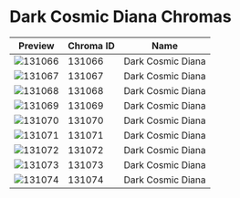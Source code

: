 # Dark Cosmic Diana Chromas

| Preview | Chroma ID | Name |
|---------|-----------|------|
| ![131066](https://raw.communitydragon.org/latest/plugins/rcp-be-lol-game-data/global/default/v1/champion-chroma-images/131/131066.png) | 131066 | Dark Cosmic Diana |
| ![131067](https://raw.communitydragon.org/latest/plugins/rcp-be-lol-game-data/global/default/v1/champion-chroma-images/131/131067.png) | 131067 | Dark Cosmic Diana |
| ![131068](https://raw.communitydragon.org/latest/plugins/rcp-be-lol-game-data/global/default/v1/champion-chroma-images/131/131068.png) | 131068 | Dark Cosmic Diana |
| ![131069](https://raw.communitydragon.org/latest/plugins/rcp-be-lol-game-data/global/default/v1/champion-chroma-images/131/131069.png) | 131069 | Dark Cosmic Diana |
| ![131070](https://raw.communitydragon.org/latest/plugins/rcp-be-lol-game-data/global/default/v1/champion-chroma-images/131/131070.png) | 131070 | Dark Cosmic Diana |
| ![131071](https://raw.communitydragon.org/latest/plugins/rcp-be-lol-game-data/global/default/v1/champion-chroma-images/131/131071.png) | 131071 | Dark Cosmic Diana |
| ![131072](https://raw.communitydragon.org/latest/plugins/rcp-be-lol-game-data/global/default/v1/champion-chroma-images/131/131072.png) | 131072 | Dark Cosmic Diana |
| ![131073](https://raw.communitydragon.org/latest/plugins/rcp-be-lol-game-data/global/default/v1/champion-chroma-images/131/131073.png) | 131073 | Dark Cosmic Diana |
| ![131074](https://raw.communitydragon.org/latest/plugins/rcp-be-lol-game-data/global/default/v1/champion-chroma-images/131/131074.png) | 131074 | Dark Cosmic Diana |